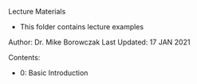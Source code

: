 Lecture Materials
- This folder contains lecture examples

Author: Dr. Mike Borowczak
Last Updated: 17 JAN 2021

Contents:
- 0: Basic Introduction 
